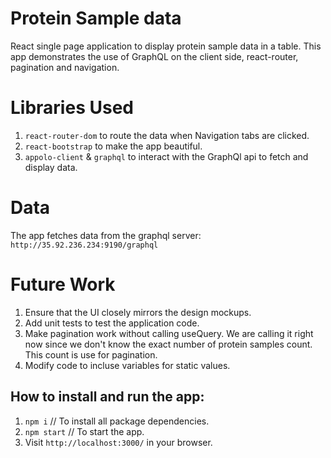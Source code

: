 # Protein Sample data

React single page application to display protein sample data in a table. This app demonstrates the use of GraphQL on the client side, react-router, pagination and navigation.

# Libraries Used

1. `react-router-dom` to route the data when Navigation tabs are clicked.
2. `react-bootstrap` to make the app beautiful.
3. `appolo-client` & `graphql` to interact with the GraphQl api to fetch and display data.

# Data

The app fetches data from the graphql server: `http://35.92.236.234:9190/graphql`

# Future Work

1. Ensure that the UI closely mirrors the design mockups.
3. Add unit tests to test the application code.
4. Make pagination work without calling useQuery. We are calling it right now since we don't know the exact number of protein samples count. This count is use for pagination.
5. Modify code to incluse variables for static values.

## How to install and run the app:

1. `npm i` // To install all package dependencies.
2. `npm start` // To start the app.
3. Visit `http://localhost:3000/` in your browser.
